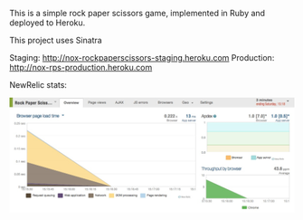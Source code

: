 This is a simple rock paper scissors game, implemented in Ruby and deployed to
Heroku.

This project uses Sinatra

Staging: http://nox-rockpaperscissors-staging.heroku.com
Production: http://nox-rps-production.heroku.com

NewRelic stats:

![](https://github.com/spike01/rockpaperscissors/blob/master/public/images/NewRelic.jpg)
